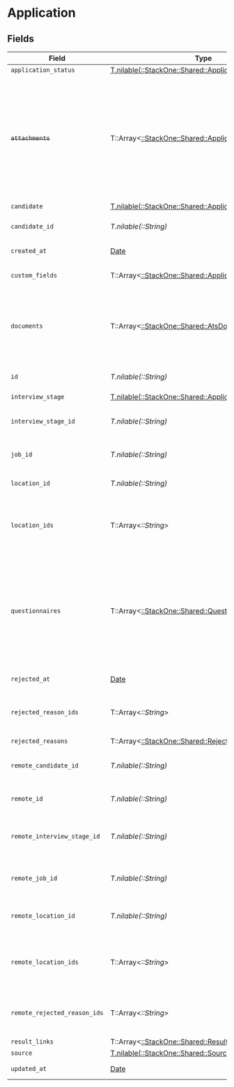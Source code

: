 # Application


## Fields

| Field                                                                                                                                                   | Type                                                                                                                                                    | Required                                                                                                                                                | Description                                                                                                                                             | Example                                                                                                                                                 |
| ------------------------------------------------------------------------------------------------------------------------------------------------------- | ------------------------------------------------------------------------------------------------------------------------------------------------------- | ------------------------------------------------------------------------------------------------------------------------------------------------------- | ------------------------------------------------------------------------------------------------------------------------------------------------------- | ------------------------------------------------------------------------------------------------------------------------------------------------------- |
| `application_status`                                                                                                                                    | [T.nilable(::StackOne::Shared::ApplicationStatus)](../../models/shared/applicationstatus.md)                                                            | :heavy_minus_sign:                                                                                                                                      | N/A                                                                                                                                                     |                                                                                                                                                         |
| ~~`attachments`~~                                                                                                                                       | T::Array<[::StackOne::Shared::ApplicationAttachment](../../models/shared/applicationattachment.md)>                                                     | :heavy_minus_sign:                                                                                                                                      | : warning: ** DEPRECATED **: This will be removed in a future release, please migrate away from it as soon as possible.<br/><br/>Use `documents` expand instead |                                                                                                                                                         |
| `candidate`                                                                                                                                             | [T.nilable(::StackOne::Shared::ApplicationCandidate)](../../models/shared/applicationcandidate.md)                                                      | :heavy_minus_sign:                                                                                                                                      | N/A                                                                                                                                                     |                                                                                                                                                         |
| `candidate_id`                                                                                                                                          | *T.nilable(::String)*                                                                                                                                   | :heavy_minus_sign:                                                                                                                                      | Unique identifier of the candidate                                                                                                                      | e3cb75bf-aa84-466e-a6c1-b8322b257a48                                                                                                                    |
| `created_at`                                                                                                                                            | [Date](https://ruby-doc.org/stdlib-2.6.1/libdoc/date/rdoc/Date.html)                                                                                    | :heavy_minus_sign:                                                                                                                                      | Date of creation                                                                                                                                        | 2021-01-01T01:01:01.000Z                                                                                                                                |
| `custom_fields`                                                                                                                                         | T::Array<[::StackOne::Shared::ApplicationCustomFields](../../models/shared/applicationcustomfields.md)>                                                 | :heavy_minus_sign:                                                                                                                                      | The application custom fields                                                                                                                           |                                                                                                                                                         |
| `documents`                                                                                                                                             | T::Array<[::StackOne::Shared::AtsDocumentApiModel](../../models/shared/atsdocumentapimodel.md)>                                                         | :heavy_minus_sign:                                                                                                                                      | The documents attached to this application (eg. resume, cover letter etc.)                                                                              |                                                                                                                                                         |
| `id`                                                                                                                                                    | *T.nilable(::String)*                                                                                                                                   | :heavy_minus_sign:                                                                                                                                      | Unique identifier                                                                                                                                       | 8187e5da-dc77-475e-9949-af0f1fa4e4e3                                                                                                                    |
| `interview_stage`                                                                                                                                       | [T.nilable(::StackOne::Shared::ApplicationInterviewStage)](../../models/shared/applicationinterviewstage.md)                                            | :heavy_minus_sign:                                                                                                                                      | N/A                                                                                                                                                     |                                                                                                                                                         |
| `interview_stage_id`                                                                                                                                    | *T.nilable(::String)*                                                                                                                                   | :heavy_minus_sign:                                                                                                                                      | Unique identifier of the interview stage                                                                                                                | 18bcbb1b-3cbc-4198-a999-460861d19480                                                                                                                    |
| `job_id`                                                                                                                                                | *T.nilable(::String)*                                                                                                                                   | :heavy_minus_sign:                                                                                                                                      | Unique identifier of the job                                                                                                                            | 4071538b-3cac-4fbf-ac76-f78ed250ffdd                                                                                                                    |
| `location_id`                                                                                                                                           | *T.nilable(::String)*                                                                                                                                   | :heavy_minus_sign:                                                                                                                                      | Unique identifier of the location                                                                                                                       | dd8d41d1-5eb8-4408-9c87-9ba44604eae4                                                                                                                    |
| `location_ids`                                                                                                                                          | T::Array<*::String*>                                                                                                                                    | :heavy_minus_sign:                                                                                                                                      | Unique identifiers of the locations                                                                                                                     | [<br/>"dd8d41d1-5eb8-4408-9c87-9ba44604eae4"<br/>]                                                                                                      |
| `questionnaires`                                                                                                                                        | T::Array<[::StackOne::Shared::Questionnaire](../../models/shared/questionnaire.md)>                                                                     | :heavy_minus_sign:                                                                                                                                      | Questionnaires associated with the application                                                                                                          | {<br/>"id": "right_to_work",<br/>"answers": [<br/>{<br/>"id": "answer1",<br/>"type": "text",<br/>"values": [<br/>"Yes"<br/>]<br/>}<br/>]<br/>}          |
| `rejected_at`                                                                                                                                           | [Date](https://ruby-doc.org/stdlib-2.6.1/libdoc/date/rdoc/Date.html)                                                                                    | :heavy_minus_sign:                                                                                                                                      | Date of rejection                                                                                                                                       | 2021-01-01T01:01:01.000Z                                                                                                                                |
| `rejected_reason_ids`                                                                                                                                   | T::Array<*::String*>                                                                                                                                    | :heavy_minus_sign:                                                                                                                                      | Unique identifiers of the rejection reasons                                                                                                             | [<br/>"f223d7f6-908b-48f0-9237-b201c307f609"<br/>]                                                                                                      |
| `rejected_reasons`                                                                                                                                      | T::Array<[::StackOne::Shared::RejectedReason](../../models/shared/rejectedreason.md)>                                                                   | :heavy_minus_sign:                                                                                                                                      | N/A                                                                                                                                                     |                                                                                                                                                         |
| `remote_candidate_id`                                                                                                                                   | *T.nilable(::String)*                                                                                                                                   | :heavy_minus_sign:                                                                                                                                      | Provider's unique identifier of the candidate                                                                                                           | e3cb75bf-aa84-466e-a6c1-b8322b257a48                                                                                                                    |
| `remote_id`                                                                                                                                             | *T.nilable(::String)*                                                                                                                                   | :heavy_minus_sign:                                                                                                                                      | Provider's unique identifier                                                                                                                            | 8187e5da-dc77-475e-9949-af0f1fa4e4e3                                                                                                                    |
| `remote_interview_stage_id`                                                                                                                             | *T.nilable(::String)*                                                                                                                                   | :heavy_minus_sign:                                                                                                                                      | Provider's unique identifier of the interview stage                                                                                                     | 18bcbb1b-3cbc-4198-a999-460861d19480                                                                                                                    |
| `remote_job_id`                                                                                                                                         | *T.nilable(::String)*                                                                                                                                   | :heavy_minus_sign:                                                                                                                                      | Provider's unique identifier of the job                                                                                                                 | 4071538b-3cac-4fbf-ac76-f78ed250ffdd                                                                                                                    |
| `remote_location_id`                                                                                                                                    | *T.nilable(::String)*                                                                                                                                   | :heavy_minus_sign:                                                                                                                                      | Provider's unique identifier of the location                                                                                                            | dd8d41d1-5eb8-4408-9c87-9ba44604eae4                                                                                                                    |
| `remote_location_ids`                                                                                                                                   | T::Array<*::String*>                                                                                                                                    | :heavy_minus_sign:                                                                                                                                      | Remote's unique identifiers of the locations                                                                                                            | [<br/>"dd8d41d1-5eb8-4408-9c87-9ba44604eae4"<br/>]                                                                                                      |
| `remote_rejected_reason_ids`                                                                                                                            | T::Array<*::String*>                                                                                                                                    | :heavy_minus_sign:                                                                                                                                      | Provider's unique identifiers of the rejection reasons                                                                                                  | [<br/>"f223d7f6-908b-48f0-9237-b201c307f609"<br/>]                                                                                                      |
| `result_links`                                                                                                                                          | T::Array<[::StackOne::Shared::ResultLink](../../models/shared/resultlink.md)>                                                                           | :heavy_minus_sign:                                                                                                                                      | N/A                                                                                                                                                     |                                                                                                                                                         |
| `source`                                                                                                                                                | [T.nilable(::StackOne::Shared::Source)](../../models/shared/source.md)                                                                                  | :heavy_minus_sign:                                                                                                                                      | N/A                                                                                                                                                     |                                                                                                                                                         |
| `updated_at`                                                                                                                                            | [Date](https://ruby-doc.org/stdlib-2.6.1/libdoc/date/rdoc/Date.html)                                                                                    | :heavy_minus_sign:                                                                                                                                      | Date of last update                                                                                                                                     | 2021-01-01T01:01:01.000Z                                                                                                                                |